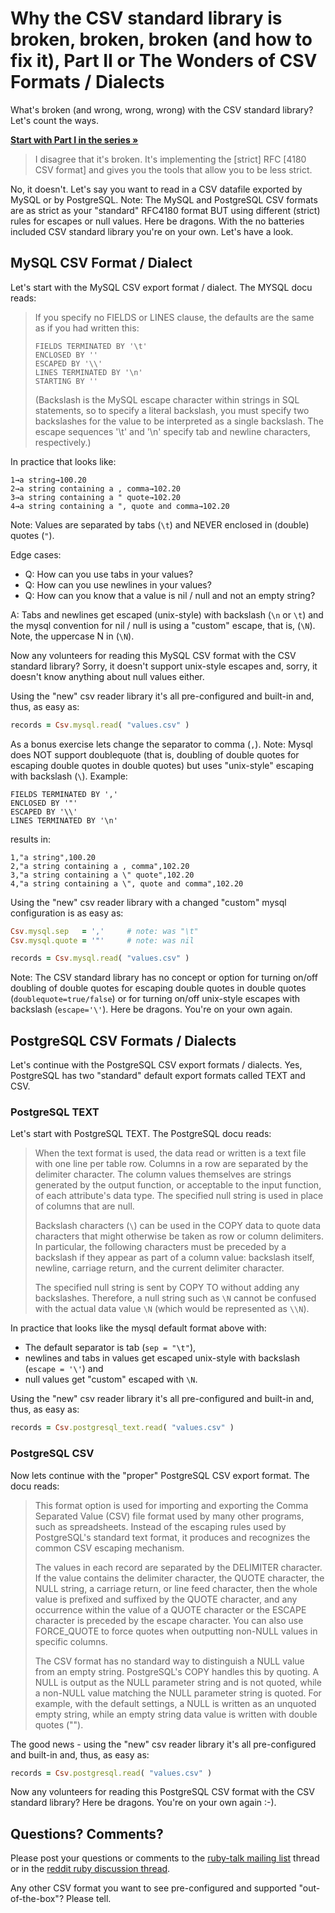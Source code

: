 
# Why the CSV standard library is broken, broken, broken (and how to fix it), Part II or The Wonders of CSV Formats / Dialects


What's broken (and wrong, wrong, wrong) with the CSV standard library? Let's count the ways. 

**[Start with Part I in the series » ](why-the-csv-stdlib-is-broken.md)**





> I disagree that it's broken. It's implementing the [strict] RFC [4180 CSV format]
> and gives you the tools that allow you to be less strict.   

No, it doesn't. Let's say you want to read in a CSV datafile exported by MySQL or by PostgreSQL.
Note: The MySQL and PostgreSQL CSV formats are as strict as your "standard"
RFC4180 format BUT using different (strict) rules for escapes or null values.
Here be dragons. With the no batteries included CSV standard library
you're on your own.
Let's have a look.



## MySQL CSV Format / Dialect

Let's start with the MySQL CSV export format / dialect.
The MYSQL docu reads:

> If you specify no FIELDS or LINES clause,
> the defaults are the same as if you had written this:
>
>     FIELDS TERMINATED BY '\t'
>     ENCLOSED BY ''
>     ESCAPED BY '\\'
>     LINES TERMINATED BY '\n'
>     STARTING BY ''
>
> (Backslash is the MySQL escape character within strings in SQL statements,
> so to specify a literal backslash, you must specify two backslashes for the value to be interpreted as a single backslash.
> The escape sequences '\t' and '\n' specify tab and newline characters, respectively.)

In practice that looks like:

```
1→a string→100.20
2→a string containing a , comma→102.20
3→a string containing a " quote→102.20
4→a string containing a ", quote and comma→102.20
```

Note: Values are separated by tabs (`\t`)
and NEVER enclosed in (double) quotes (`"`).

Edge cases:
- Q: How can you use tabs in your values?
- Q: How can you use newlines in your values?
- Q: How can you know that a value is nil / null and not an empty string?


A: Tabs and newlines get escaped (unix-style) with backslash (`\n` or `\t`)
and the mysql convention for nil / null is using a "custom" escape, that is,
(`\N`). Note, the uppercase N in (`\N`).

<!--
Todo: check if mysql escapes by default tabs and newlines?
check if mysql uses \n by default?
-->

Now any volunteers for reading this MySQL CSV format with the
CSV standard library? Sorry, it doesn't support unix-style escapes
and, sorry, it doesn't know anything about null values either.


Using the "new" csv reader library it's all pre-configured
and built-in and, thus, as easy as:

``` ruby
records = Csv.mysql.read( "values.csv" )
```

As a bonus exercise lets
change the separator to comma (`,`).
Note: Mysql does NOT support doublequote (that is, doubling of double quotes
for escaping double quotes in double quotes)
but uses "unix-style" escaping with backslash (`\`). Example:


```
FIELDS TERMINATED BY ','
ENCLOSED BY '"'
ESCAPED BY '\\'
LINES TERMINATED BY '\n'
```

results in:

```
1,"a string",100.20
2,"a string containing a , comma",102.20
3,"a string containing a \" quote",102.20
4,"a string containing a \", quote and comma",102.20
```

Using the "new" csv reader library
with a changed "custom" mysql configuration is
as easy as:

``` ruby
Csv.mysql.sep   = ','     # note: was "\t"
Csv.mysql.quote = '"'     # note: was nil

records = Csv.mysql.read( "values.csv" )
```

Note: The CSV standard library has no concept or option
for turning on/off doubling of double quotes
for escaping double quotes in double quotes (`doublequote=true/false`)
or for turning on/off unix-style escapes with backslash (`escape='\'`).
Here be dragons. You're on your own again.




## PostgreSQL CSV Formats / Dialects

Let's continue with the PostgreSQL CSV export formats / dialects.
Yes, PostgreSQL has two "standard" default export formats
called TEXT and CSV.


### PostgreSQL TEXT

Let's start with PostgreSQL TEXT. The PostgreSQL docu reads:

> When the text format is used, the data read or written is a text file with one line per table row.
> Columns in a row are separated by the delimiter character.
> The column values themselves are strings generated by the output function, or acceptable to the input function,
> of each attribute's data type. The specified null string is used in place of columns that are null.
> 
> Backslash characters (`\`)
> can be used in the COPY data to quote data characters that might otherwise be taken as
> row or column delimiters. In particular, the following characters must be preceded by a backslash
> if they appear as part of a column value:
> backslash itself, newline, carriage return, and the current delimiter character.
>
> The specified null string is sent by COPY TO without adding any backslashes.
> Therefore, a null string such as `\N` cannot be confused with the actual data value `\N`
> (which would be represented as `\\N`).


In practice that looks like
the mysql default format above with:

<!--
todo: add csv example here!!!
-->

- The default separator is tab (`sep = "\t"`),
- newlines and tabs in values get escaped unix-style with backslash (`escape = '\'`) and
- null values get "custom" escaped with `\N`.


Using the "new" csv reader library it's all pre-configured
and built-in and, thus, as easy as:

``` ruby
records = Csv.postgresql_text.read( "values.csv" )
```


### PostgreSQL CSV

Now lets continue with the "proper" PostgreSQL CSV export format.
The docu reads:

> This format option is used for importing and exporting the Comma Separated Value (CSV) file format used by many other programs,
> such as spreadsheets. Instead of the escaping rules used by PostgreSQL's standard text format,
> it produces and recognizes the common CSV escaping mechanism.
>
> The values in each record are separated by the DELIMITER character.
> If the value contains the delimiter character, the QUOTE character, the NULL string, a carriage return, or line feed character,
> then the whole value is prefixed and suffixed by the QUOTE character,
> and any occurrence within the value of a QUOTE character or the ESCAPE character is preceded by the escape character.
> You can also use FORCE_QUOTE to force quotes when outputting non-NULL values in specific columns.
>
> The CSV format has no standard way to distinguish a NULL value from an empty string.
> PostgreSQL's COPY handles this by quoting.
> A NULL is output as the NULL parameter string and is not quoted,
> while a non-NULL value matching the NULL parameter string is quoted.
> For example, with the default settings, a NULL is written as an unquoted empty string,
> while an empty string data value is written with double quotes ("").



The good news - using the "new" csv reader library it's all pre-configured
and built-in and, thus, as easy as:

``` ruby
records = Csv.postgresql.read( "values.csv" )
```


Now any volunteers for reading this PostgreSQL CSV format with the
CSV standard library? Here be dragons. You're on your own again :-).


## Questions? Comments?

Please post your questions or comments to the [ruby-talk mailing list](https://rubytalk.org) thread
or in the [reddit ruby discussion thread](https://www.reddit.com/r/ruby/comments/9iso8a/why_the_csv_standard_library_is_broken_and_how_to/).

Any other CSV format you want to see pre-configured and supported "out-of-the-box"? Please tell.
